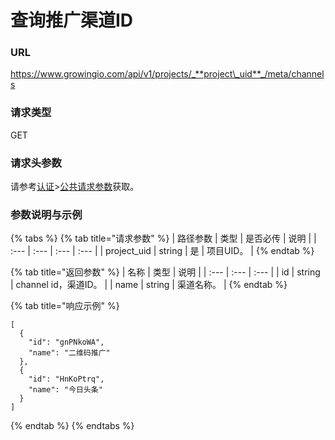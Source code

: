 # 查询推广渠道ID

### URL

https://www.growingio.com/api/v1/projects/_**project\_uid**_/meta/channels

### 请求类型

GET

### 请求头参数

请参考[认证](../../authenticate/)&gt;[公共请求参数](../../authenticate/head-parameter.md)获取。

### 参数说明与示例

{% tabs %}
{% tab title="请求参数" %}
| 路径参数 | 类型 | 是否必传 | 说明 |
| :--- | :--- | :--- | :--- |
| project\_uid | string | 是 | 项目UID。 |
{% endtab %}

{% tab title="返回参数" %}
| 名称 | 类型 | 说明 |
| :--- | :--- | :--- |
| id | string | channel id，渠道ID。 |
| name | string | 渠道名称。 |
{% endtab %}

{% tab title="响应示例" %}
```text
[
  {
    "id": "gnPNkoWA",
    "name": "二维码推广"
  },
  {
    "id": "HnKoPtrq",
    "name": "今日头条"
  }
]
```
{% endtab %}
{% endtabs %}



